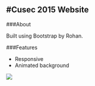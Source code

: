 #Cusec 2015 Website
---
###About

Built using Bootstrap by Rohan.

###Features
- Responsive 
- Animated background

![](http://i.imgur.com/ppkPcds.png)